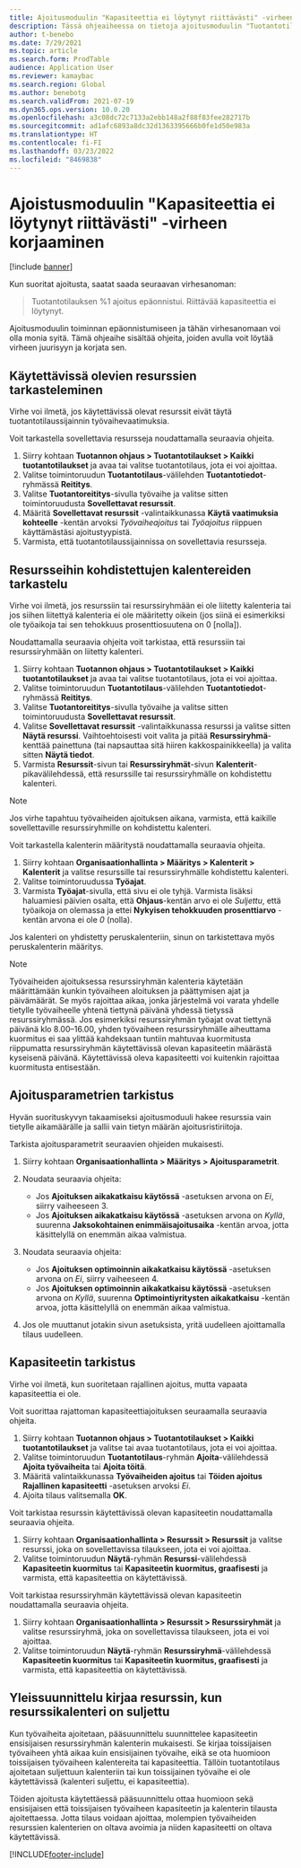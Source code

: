 ```yaml
---
title: Ajoitusmoduulin "Kapasiteettia ei löytynyt riittävästi" -virheen ja rajallisen kapasiteetin korjaaminen
description: Tässä ohjeaiheessa on tietoja ajoitusmoduulin "Tuotantotilausta %1 ei voitu ajoittaa. Kapasiteettia ei löytynyt riittävästi" -virheen syistä ja ratkaisuista.
author: t-benebo
ms.date: 7/29/2021
ms.topic: article
ms.search.form: ProdTable
audience: Application User
ms.reviewer: kamaybac
ms.search.region: Global
ms.author: benebotg
ms.search.validFrom: 2021-07-19
ms.dyn365.ops.version: 10.0.20
ms.openlocfilehash: a3c08dc72c7133a2ebb148a2f88f83fee282717b
ms.sourcegitcommit: ad1afc6893a8dc32d1363395666b0fe1d50e983a
ms.translationtype: HT
ms.contentlocale: fi-FI
ms.lasthandoff: 03/23/2022
ms.locfileid: "8469838"
---
```

# <a name="fix-the-not-enough-capacity-could-be-found-scheduling-engine-error"></a>Ajoistusmoduulin "Kapasiteettia ei löytynyt riittävästi" -virheen korjaaminen

[!include [banner](../includes/banner.md)]

Kun suoritat ajoitusta, saatat saada seuraavan virhesanoman:

> Tuotantotilauksen %1 ajoitus epäonnistui. Riittävää kapasiteettia ei löytynyt.

Ajoitusmoduulin toiminnan epäonnistumiseen ja tähän virhesanomaan voi olla monia syitä. Tämä ohjeaihe sisältää ohjeita, joiden avulla voit löytää virheen juurisyyn ja korjata sen.

## <a name="review-the-applicable-resources"></a>Käytettävissä olevien resurssien tarkasteleminen

Virhe voi ilmetä, jos käytettävissä olevat resurssit eivät täytä tuotantotilaussijainnin työvaihevaatimuksia.

Voit tarkastella sovellettavia resursseja noudattamalla seuraavia ohjeita.

1. Siirry kohtaan **Tuotannon ohjaus \> Tuotantotilaukset \> Kaikki tuotantotilaukset** ja avaa tai valitse tuotantotilaus, jota ei voi ajoittaa.
1. Valitse toimintoruudun **Tuotantotilaus**-välilehden **Tuotantotiedot**-ryhmässä **Reititys**.
1. Valitse **Tuotantoreititys**-sivulla työvaihe ja valitse sitten toimintoruudusta **Sovellettavat resurssit**.
1. Määritä **Sovellettavat resurssit** -valintaikkunassa **Käytä vaatimuksia kohteelle** -kentän arvoksi *Työvaiheajoitus* tai *Työajoitus* riippuen käyttämästäsi ajoitustyypistä.
1. Varmista, että tuotantotilaussijainnissa on sovellettavia resursseja.

## <a name="review-the-calendars-that-are-associated-with-resources"></a>Resursseihin kohdistettujen kalentereiden tarkastelu

Virhe voi ilmetä, jos resurssiin tai resurssiryhmään ei ole liitetty kalenteria tai jos siihen liitettyä kalenteria ei ole määritetty oikein (jos siinä ei esimerkiksi ole työaikoja tai sen tehokkuus prosenttiosuutena on 0 \[nolla\]).

Noudattamalla seuraavia ohjeita voit tarkistaa, että resurssiin tai resurssiryhmään on liitetty kalenteri.

1. Siirry kohtaan **Tuotannon ohjaus \> Tuotantotilaukset \> Kaikki tuotantotilaukset** ja avaa tai valitse tuotantotilaus, jota ei voi ajoittaa.
1. Valitse toimintoruudun **Tuotantotilaus**-välilehden **Tuotantotiedot**-ryhmässä **Reititys**.
1. Valitse **Tuotantoreititys**-sivulla työvaihe ja valitse sitten toimintoruudusta **Sovellettavat resurssit**.
1. Valitse **Sovellettavat resurssit** -valintaikkunassa resurssi ja valitse sitten **Näytä resurssi**. Vaihtoehtoisesti voit valita ja pitää **Resurssiryhmä**- kenttää painettuna (tai napsauttaa sitä hiiren kakkospainikkeella) ja valita sitten **Näytä tiedot**.
1. Varmista **Resurssit**-sivun tai **Resurssiryhmät**-sivun **Kalenterit**-pikavälilehdessä, että resurssille tai resurssiryhmälle on kohdistettu kalenteri.

> [!NOTE]
> Jos virhe tapahtuu työvaiheiden ajoituksen aikana, varmista, että kaikille sovellettaville resurssiryhmille on kohdistettu kalenteri.

Voit tarkastella kalenterin määritystä noudattamalla seuraavia ohjeita.

1. Siirry kohtaan **Organisaationhallinta \> Määritys \> Kalenterit \> Kalenterit** ja valitse resurssille tai resurssiryhmälle kohdistettu kalenteri.
1. Valitse toimintoruudussa **Työajat**.
1. Varmista **Työajat**-sivulla, että sivu ei ole tyhjä. Varmista lisäksi haluamiesi päivien osalta, että **Ohjaus**-kentän arvo ei ole *Suljettu*, että työaikoja on olemassa ja ettei **Nykyisen tehokkuuden prosenttiarvo** -kentän arvona ei ole *0* (nolla).

Jos kalenteri on yhdistetty peruskalenteriin, sinun on tarkistettava myös peruskalenterin määritys.

> [!NOTE]
> Työvaiheiden ajoituksessa resurssiryhmän kalenteria käytetään määrittämään kunkin työvaiheen aloituksen ja päättymisen ajat ja päivämäärät. Se myös rajoittaa aikaa, jonka järjestelmä voi varata yhdelle tietylle työvaiheelle yhtenä tiettynä päivänä yhdessä tietyssä resurssiryhmässä. Jos esimerkiksi resurssiryhmän työajat ovat tiettynä päivänä klo 8.00–16.00, yhden työvaiheen resurssiryhmälle aiheuttama kuormitus ei saa ylittää kahdeksaan tuntiin mahtuvaa kuormitusta riippumatta resurssiryhmän käytettävissä olevan kapasiteetin määrästä kyseisenä päivänä. Käytettävissä oleva kapasiteetti voi kuitenkin rajoittaa kuormitusta entisestään.

## <a name="review-the-scheduling-parameters"></a>Ajoitusparametrien tarkistus

Hyvän suorituskyvyn takaamiseksi ajoitusmoduuli hakee resurssia vain tietylle aikamäärälle ja sallii vain tietyn määrän ajoitusristiriitoja.

Tarkista ajoitusparametrit seuraavien ohjeiden mukaisesti.

1. Siirry kohtaan **Organisaationhallinta \> Määritys \> Ajoitusparametrit**.
1. Noudata seuraavia ohjeita:

    - Jos **Ajoituksen aikakatkaisu käytössä** -asetuksen arvona on *Ei*, siirry vaiheeseen 3.
    - Jos **Ajoituksen aikakatkaisu käytössä** -asetuksen arvona on *Kyllä*, suurenna **Jaksokohtainen enimmäisajoitusaika** -kentän arvoa, jotta käsittelyllä on enemmän aikaa valmistua.

1. Noudata seuraavia ohjeita:

    - Jos **Ajoituksen optimoinnin aikakatkaisu käytössä** -asetuksen arvona on *Ei*, siirry vaiheeseen 4.
    - Jos **Ajoituksen optimoinnin aikakatkaisu käytössä** -asetuksen arvona on *Kyllä*, suurenna **Optimointiyritysten aikakatkaisu** -kentän arvoa, jotta käsittelyllä on enemmän aikaa valmistua.

1. Jos ole muuttanut jotakin sivun asetuksista, yritä uudelleen ajoittamalla tilaus uudelleen.

## <a name="review-capacity"></a>Kapasiteetin tarkistus

Virhe voi ilmetä, kun suoritetaan rajallinen ajoitus, mutta vapaata kapasiteettia ei ole.

Voit suorittaa rajattoman kapasiteettiajoituksen seuraamalla seuraavia ohjeita.

1. Siirry kohtaan **Tuotannon ohjaus \> Tuotantotilaukset \> Kaikki tuotantotilaukset** ja valitse tai avaa tuotantotilaus, jota ei voi ajoittaa.
1. Valitse toimintoruudun **Tuotantotilaus**-ryhmän **Ajoita**-välilehdessä **Ajoita työvaiheita** tai **Ajoita töitä**.
1. Määritä valintaikkunassa **Työvaiheiden ajoitus** tai **Töiden ajoitus** **Rajallinen kapasiteetti** -asetuksen arvoksi *Ei*.
1. Ajoita tilaus valitsemalla **OK**.

Voit tarkistaa resurssin käytettävissä olevan kapasiteetin noudattamalla seuraavia ohjeita.

1. Siirry kohtaan **Organisaationhallinta \> Resurssit \> Resurssit** ja valitse resurssi, joka on sovellettavissa tilaukseen, jota ei voi ajoittaa.
1. Valitse toimintoruudun **Näytä**-ryhmän **Resurssi**-välilehdessä **Kapasiteetin kuormitus** tai **Kapasiteetin kuormitus, graafisesti** ja varmista, että kapasiteettia on käytettävissä.

Voit tarkistaa resurssiryhmän käytettävissä olevan kapasiteetin noudattamalla seuraavia ohjeita.

1. Siirry kohtaan **Organisaationhallinta \> Resurssit \> Resurssiryhmät** ja valitse resurssiryhmä, joka on sovellettavissa tilaukseen, jota ei voi ajoittaa.
1. Valitse toimintoruudun **Näytä**-ryhmän **Resurssiryhmä**-välilehdessä **Kapasiteetin kuormitus** tai **Kapasiteetin kuormitus, graafisesti** ja varmista, että kapasiteettia on käytettävissä.

## <a name="master-planning-books-a-resource-when-the-resource-calendar-is-closed"></a>Yleissuunnittelu kirjaa resurssin, kun resurssikalenteri on suljettu

Kun työvaiheita ajoitetaan, pääsuunnittelu suunnittelee kapasiteetin ensisijaisen resurssiryhmän kalenterin mukaisesti. Se kirjaa toissijaisen työvaiheen yhtä aikaa kuin ensisijainen työvaihe, eikä se ota huomioon toissijaisen työvaiheen kalentereita tai kapasiteettia. Tällöin tuotantotilaus ajoitetaan suljettuun kalenteriin tai kun toissijainen työvaihe ei ole käytettävissä (kalenteri suljettu, ei kapasiteettia).

Töiden ajoitusta käytettäessä pääsuunnittelu ottaa huomioon sekä ensisijaisen että toissijaisen työvaiheen kapasiteetin ja kalenterin tilausta ajoitettaessa. Jotta tilaus voidaan ajoittaa, molempien työvaiheiden resurssien kalenterien on oltava avoimia ja niiden kapasiteetti on oltava käytettävissä.

[!INCLUDE[footer-include](../../includes/footer-banner.md)]
